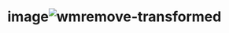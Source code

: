 # image![wmremove-transformed](https://github.com/user-attachments/assets/dc17e3eb-b75e-4420-b763-c2dc9e411aa0)
